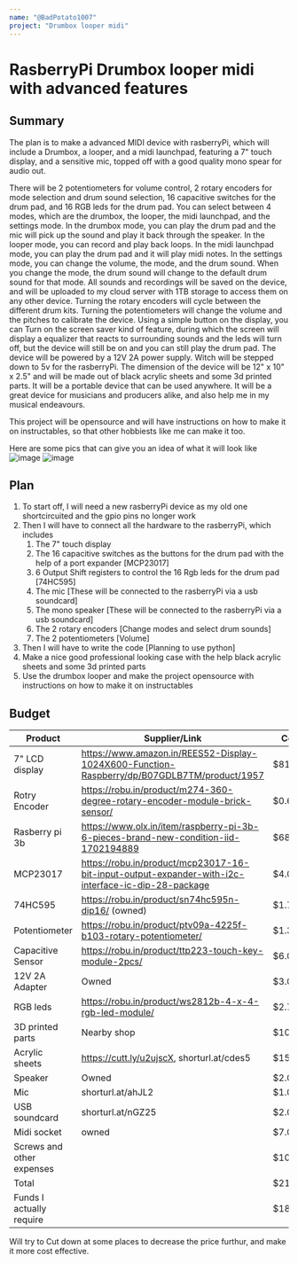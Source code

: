 ```yaml
---
name: "@BadPotato1007"
project: "Drumbox looper midi"
---
```


# RasberryPi Drumbox looper midi with advanced features

## Summary

The plan is to make a advanced MIDI device with rasberryPi, which will include a Drumbox, a looper, and a midi launchpad, featuring a 7" touch display, and a sensitive mic, topped off with a good quality mono spear for audio out. 

There will be 2 potentiometers for volume control, 2 rotary encoders for mode selection and drum sound selection, 16 capacitive switches for the drum pad, and 16 RGB leds for the drum pad.
You can select between 4 modes, which are the drumbox, the looper, the midi launchpad, and the settings mode. In the drumbox mode, you can play the drum pad and the mic will pick up the sound and play it back through the speaker. In the looper mode, you can record and play back loops. In the midi launchpad mode, you can play the drum pad and it will play midi notes. In the settings mode, you can change the volume, the mode, and the drum sound. When you change the mode, the drum sound will change to the default drum sound for that mode. All sounds and recordings will be saved on the device, and will be uploaded to my cloud server with 1TB storage to access them on any other device. Turning the rotary encoders will cycle between the different drum kits. Turning the potentiometers will change the volume and the pitches to calibrate the device. Using a simple button on the display, you can Turn on the screen saver kind of feature, during which the screen will display a equalizer that reacts to surrounding sounds and the leds will turn off, but the device will still be on and you can still play the drum pad. The device will be powered by a 12V 2A power supply. Witch will be stepped down to 5v for the rasberryPi. The dimension of the device will be 12" x 10" x 2.5" and will be made out of black acrylic sheets and some 3d printed parts. It will be a portable device that can be used anywhere. It will be a great device for musicians and producers alike, and also help me in my musical endeavours.


This project will be opensource and will have instructions on how to make it on instructables, so that other hobbiests like me can make it too.

Here are some pics that can give you an idea of what it will look like
![image](https://user-images.githubusercontent.com/70943638/210223410-4a1b08bf-463a-4cfe-9a54-e88d3ab10a53.png)
![image](https://user-images.githubusercontent.com/70943638/210223450-f925ec12-252a-4886-9e0f-745854d605a6.png)



## Plan

1. To start off, I will need a new rasberryPi device as my old one shortcircuited and the gpio pins no longer work
2. Then I will have to connect all the hardware to the rasberryPi, which includes 
    1. The 7" touch display 
    2. The 16 capacitive switches as the buttons for the drum pad with the help of a port expander [MCP23017]
    3. 6 Output Shift registers to control the 16 Rgb leds for the drum pad [74HC595]
    4. The mic              [These will be connected to the rasberryPi via a usb soundcard]
    5. The mono speaker     [These will be connected to the rasberryPi via a usb soundcard]
    6. The 2 rotary encoders [Change modes and select drum sounds]
    7. The 2 potentiometers [Volume]
3. Then I will have to write the code [Planning to use python]
4. Make a nice good professional looking case with the help black acrylic sheets and some 3d printed parts
5. Use the drumbox looper and make the project opensource with instructions on how to make it on instructables


## Budget


| Product                   | Supplier/Link                                                                                      | Cost   |
| ---------------           | -------------------------------------------------------------------------------------------------- | ------ |
| 7" LCD display            | https://www.amazon.in/REES52-Display-1024X600-Function-Raspberry/dp/B07GDLB7TM/product/1957        | $81.25 |
| Rotry Encoder             | https://robu.in/product/m274-360-degree-rotary-encoder-module-brick-sensor/                        | $0.68  |
| Rasberry pi 3b            | https://www.olx.in/item/raspberry-pi-3b-6-pieces-brand-new-condition-iid-1702194889                | $68.75 |
| MCP23017                  | https://robu.in/product/mcp23017-16-bit-input-output-expander-with-i2c-interface-ic-dip-28-package | $4.00  |
| 74HC595                   | https://robu.in/product/sn74hc595n-dip16/  (owned)                                                 | $1.75  |
| Potentiometer             | https://robu.in/product/ptv09a-4225f-b103-rotary-potentiometer/                                    | $1.30  |
| Capacitive Sensor         | https://robu.in/product/ttp223-touch-key-module-2pcs/                                              | $6.00  |
| 12V 2A Adapter            | Owned                                                                                              | $3.00  |
| RGB leds                  | https://robu.in/product/ws2812b-4-x-4-rgb-led-module/                                              | $2.70  |
| 3D printed parts          | Nearby shop                                                                                        | $10.00 |
| Acrylic sheets            | https://cutt.ly/u2ujscX, shorturl.at/cdes5                                                         | $15.00 |
| Speaker                   | Owned                                                                                              | $2.00  |
| Mic                       | shorturl.at/ahJL2                                                                                  | $1.00  |
| USB soundcard             | shorturl.at/nGZ25                                                                                  | $2.00  |
| Midi socket               | owned                                                                                              | $7.00  |
| Screws and other expenses |                                                                                                    | $10.00 |
| Total                     |                                                                                                    | $217.43|
|Funds I actually require   |                                                                                                    | $183.63|


Will try to Cut down at some places to decrease the price furthur, and make it more cost effective.
